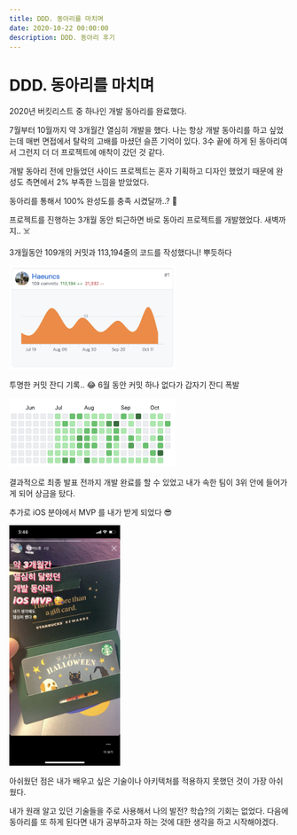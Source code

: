 ```yaml
---
title: DDD. 동아리를 마치며
date: 2020-10-22 00:00:00
description: DDD. 동아리 후기
---
```


# DDD. 동아리를 마치며

2020년 버킷리스트 중 하나인 개발 동아리를 완료했다.

7월부터 10월까지 약 3개월간 열심히 개발을 했다. 나는 항상 개발 동아리를 하고 싶었는데 매번 면접에서 탈락의 고배를 마셨던 슬픈 기억이 있다. 3수 끝에 하게 된 동아리여서 그런지 더 더 프로젝트에 애착이 갔던 것 같다.

개발 동아리 전에 만들었던 사이드 프로젝트는 혼자 기획하고 디자인 했었기 때문에 완성도 측면에서 2% 부족한 느낌을 받았었다. 

동아리를 통해서 100% 완성도를 충족 시켰달까..? 🙂

프로젝트를 진행하는 3개월 동안 퇴근하면 바로 동아리 프로젝트를 개발했었다. 새벽까지.. ☠️

3개월동안 109개의 커밋과 113,194줄의 코드를 작성했다니! 뿌듯하다

<img src="Image/1.jpeg" alt="photo1" width="300"/>


투명한 커밋 잔디 기록.. 😂 6월 동안 커밋 하나 없다가 갑자기 잔디 폭발

<img src="Image/2.jpeg" alt="photo2" width="300"/>


결과적으로 최종 발표 전까지 개발 완료를 할 수 있었고 내가 속한 팀이 3위 안에 들어가게 되어 상금을 탔다.

추가로 iOS 분야에서 MVP 를 내가 받게 되었다 😎

<div>
<img src="Image/IMG_09122B74E696-1.jpeg" alt="photo3" width="200"/>
</div>


아쉬웠던 점은 내가 배우고 싶은 기술이나 아키텍처를 적용하지 못했던 것이 가장 아쉬웠다.

내가 원래 알고 있던 기술들을 주로 사용해서 나의 발전? 학습?의 기회는 없었다. 다음에 동아리를 또 하게 된다면 내가 공부하고자 하는 것에 대한 생각을 하고 시작해야겠다.